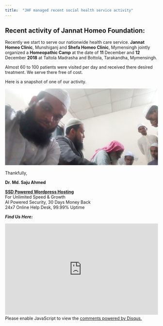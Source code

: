 ```yaml
---
title:  "JHF managed recent social health service activity"
---
```

<h2>Recent activity of <span class="caps">Jannat Homeo Foundation</span>:</h2>

<p>Recently we start to serve our nationwide health care service. <strong>Jannat Homeo Clinic</strong>, Munshiganj and <strong>Shefa Homeo Clinic</strong>, Mymensingh jointly organized a <strong>Homeopathic Camp</strong> at the date of <strong>11</strong> December and <strong>12</strong> December <strong>2018</strong> at Taltola Madrasha and Bottola, Tarakandha, Mymensingh. </p>

<p>Almost 60 to 100 patients were visited per day and received there desired treatment. We serve there free of cost.</p>

<p>Here is a snapshot of one of our activity.</p>

![Jannat Homeo Foundation Care](/assets/images/12-12-18.jpg)

<p>Thankfully,</p>

<p><strong>Dr. Md. Saju Ahmed</strong></p>

<strong><a href="https://manage.xeonbd.com/aff.php?aff=325&page=managed-wordPress-ssd-hosting" target="_blank">SSD Powered Wordpress Hosting</a></strong><br>                    For Unlimited Speed & Growth<br>                    AI Powered Security, 30 Days Money Back<br>                    24x7 Online Help Desk, 99.99% Uptime                

_**Find Us Here:**_

<iframe src="https://www.google.com/maps/embed?pb=!1m18!1m12!1m3!1d3659.1888038494876!2d90.49916171436345!3d23.48970805460321!2m3!1f0!2f0!3f0!3m2!1i1024!2i768!4f13.1!3m3!1m2!1s0x3755aec5e94a7919%3A0x271d9f81f7c998c7!2sAldi+Bazar%2C+Aldi+Bazar+Rd!5e0!3m2!1sen!2sbd!4v1456549121982" width="100%" height="300" frameborder="0" style="border:0" allowfullscreen></iframe>

<div id="disqus_thread"></div>
<script>
    /**
     *  RECOMMENDED CONFIGURATION VARIABLES: EDIT AND UNCOMMENT THE SECTION BELOW TO INSERT DYNAMIC VALUES FROM YOUR PLATFORM OR CMS.
     *  LEARN WHY DEFINING THESE VARIABLES IS IMPORTANT: https://disqus.com/admin/universalcode/#configuration-variables
     */
    /*
    var disqus_config = function () {
        this.page.url = PAGE_URL;  // Replace PAGE_URL with your page's canonical URL variable
        this.page.identifier = PAGE_IDENTIFIER; // Replace PAGE_IDENTIFIER with your page's unique identifier variable
    };
    */
    (function() {  // DON'T EDIT BELOW THIS LINE
        var d = document, s = d.createElement('script');
        
        s.src = '//drsaju.disqus.com/embed.js';
        
        s.setAttribute('data-timestamp', +new Date());
        (d.head || d.body).appendChild(s);
    })();
</script>
<noscript>Please enable JavaScript to view the <a href="https://disqus.com/?ref_noscript" rel="nofollow">comments powered by Disqus.</a></noscript>

<script id="dsq-count-scr" src="//drsaju.disqus.com/count.js" async></script>
